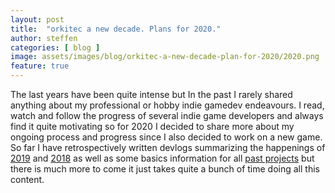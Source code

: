 ```yaml
---
layout: post
title:  "orkitec a new decade. Plans for 2020."
author: steffen
categories: [ blog ]
image: assets/images/blog/orkitec-a-new-decade-plan-for-2020/2020.png
feature: true
---
```


The last years have been quite intense but In the past I rarely shared anything about my professional or hobby indie gamedev endeavours. I read, watch and follow the progress of several indie game developers and always find it quite motivating so for 2020 I decided to share more about my ongoing process and progress since I also decided to work on a new game.
So far I have retrospectively written devlogs summarizing the happenings of [2019](/blog/devlog/orkitec-devlog-2019) and [2018](/blog/devlog/orkitec-devlog-2018) as well as some basics information for all [past projects](/portfolio/) but there is much more to come it just takes quite a bunch of time doing all this content.
<!--stackedit_data:
eyJoaXN0b3J5IjpbLTEyNzI4MTQzNjksMjIwNDEzODgwLC0xMj
Y5Mjc1MjIsMTI2ODU0NTEyNywxMTE0Mjk4MjMyXX0=
-->